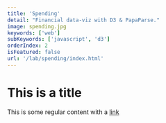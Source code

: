 ```yaml
---
title: 'Spending'
detail: "Financial data-viz with D3 & PapaParse."
image: spending.jpg
keywords: ['web']
subKeywords: ['javascript', 'd3']
orderIndex: 2
isFeatured: false
url: '/lab/spending/index.html'
---
```


# This is a title

This is some regular content with a [link](https://google.com)